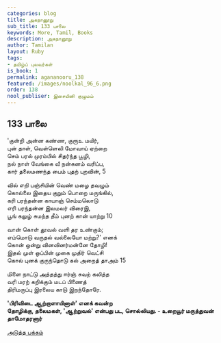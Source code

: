 ```yaml
---
categories: blog
title: அகநானூறு
sub_title: 133 பாலை
keywords: More, Tamil, Books
description: அகநானூறு
author: Tamilan
layout: Ruby
tags:
- தமிழ்ப் புலவர்கள்
is_book: 1
permalink: agananooru_138
featured: /images/noolkal_96_6.png
order: 138
nool_publiser: இசையினி குழுமம்
---
```



## 133 பாலை

'குன்றி அன்ன கண்ண, குரூஉ மயிர்,  
புன் தாள், வெள்ளெலி மோவாய் ஏற்றை  
செம் பரல் முரம்பில் சிதர்ந்த பூழி,  
நல் நாள் வேங்கை வீ நன்கனம் வரிப்ப,  
கார் தலைமணந்த பைம் புதற் புறவின், 5

வில் எறி பஞ்சியின் வெண் மழை தவழும்  
கொல்லை இதைய குறும் பொறை மருங்கில்,  
கரி பரந்தன்ன காயாஞ் செம்மலொடு  
எரி பரந்தன்ன இலமலர் விரைஇ,  
பூங் கலுழ் சுமந்த தீம் புனற் கான் யாற்று 10

வான் கொள் தூவல் வளி தர உண்கும்;  
எம்மொடு வருதல் வல்லையோ மற்று?' எனக்  
கொன் ஒன்று வினவினர்மன்னே தோழி!  
இதல் முள் ஒப்பின் முகை முதிர் வெட்சி  
கொல் புனக் குருந்தொடு கல் அறைத் தாஅம் 15

மிளை நாட்டு அத்தத்து ஈர்ஞ் சுவற் கலித்த  
வரி மரற் கறிக்கும் மடப் பிணைத்  
திரிமருப்பு இரலைய காடு இறந்தோரே.

**'பிரிவிடை ஆற்றாளாயினாள்' எனக் கவன்ற  
தோழிக்கு, தலைமகள், 'ஆற்றுவல்' என்பது பட, சொல்லியது. - உறையூர் மருத்துவன்  
தாமோதரனார்**

[அடுத்த பக்கம்](agananooru_139)